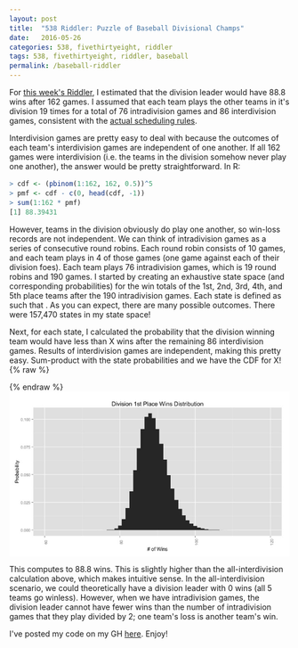 ```yaml
---
layout: post
title:  "538 Riddler: Puzzle of Baseball Divisional Champs"
date:   2016-05-26
categories: 538, fivethirtyeight, riddler
tags: 538, fivethirtyeight, riddler, baseball
permalink: /baseball-riddler
---
```


For [this week's Riddler](http://fivethirtyeight.com/features/can-you-solve-the-puzzle-of-the-baseball-division-champs/), I estimated that the division leader would have 88.8 wins after 162 games.  I assumed that each team plays the other teams in it's division 19 times for a total of 76 intradivision games and 86 interdivision games, consistent with the [actual scheduling rules](https://en.wikipedia.org/wiki/Major_League_Baseball_schedule).

Interdivision games are pretty easy to deal with because the outcomes of each team's interdivision games are independent of one another. If all 162 games were interdivision (i.e. the teams in the division somehow never play one another), the answer would be pretty straightforward.  In R:

```R
> cdf <- (pbinom(1:162, 162, 0.5))^5
> pmf <- cdf - c(0, head(cdf, -1))
> sum(1:162 * pmf)
[1] 88.39431
```

However, teams in the division obviously do play one another, so win-loss records are not independent.  We can think of intradivision games as a series of consecutive round robins.  Each round robin consists of 10 games, and each team plays in 4 of those games (one game against each of their division foes).  Each team plays 76 intradivision games, which is 19 round robins and 190 games. I started by creating an exhaustive state space (and corresponding probabilities) for the win totals of the 1st, 2nd, 3rd, 4th, and 5th place teams after the 190 intradivision games.  Each state is defined as <span class="inline-equation" data-expr="s = \left(t_{1},t_{2},t_{3},t_{4},t_{5}\right)"></span> such that <span class="inline-equation" data-expr="t_{1} \geq t_{2} \geq t_{3} \geq t_{4} \geq t_{5}"></span>.  As you can expect, there are many possible outcomes.  There were 157,470 states in my state space!

Next, for each state, I calculated the probability that the division winning team would have less than X wins after the remaining 86 interdivision games.  Results of interdivision games are independent, making this pretty easy.  Sum-product with the state probabilities and we have the CDF for X!
{% raw %}
<div class="equation" data-expr="CDF \left( x \right) = \sum_{s \in \mathbb{S}} P\left( s \right) * P \left( X \leq \left( x - s \right) \right)"></div>
<div class="equation" data-expr="= \sum_{s \in \mathbb{S}} P\left( s \right) * \prod_{i = 1}^{i = 5} P \left( X \leq \left( x - t_{i} \right) \right) \quad where \quad X \sim B \left( 86, 0.5 \right) \quad \forall x \in \left[ 38, 162 \right]"></div>
{% endraw %}

<img src="/img/win_distribution.jpeg" style='display:block; margin-left: auto; margin-right: auto;'>

This computes to 88.8 wins.  This is slightly higher than the all-interdivision calculation above, which makes intuitive sense.  In the all-interdivision scenario, we could theoretically have a division leader with 0 wins (all 5 teams go winless).  However, when we have intradivision games, the division leader cannot have fewer wins than the number of intradivision games that they play divided by 2; one team's loss is another team's win.

I've posted my code on my GH [here](https://github.com/donaldrauscher/baseball-riddler). Enjoy!
